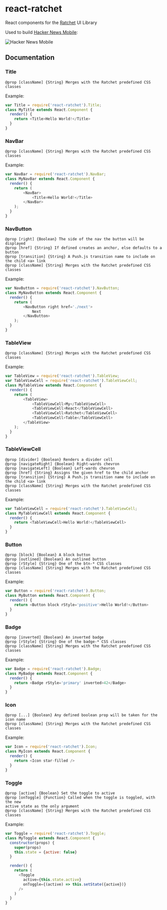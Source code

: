 # react-ratchet

React components for the [Ratchet](http://goratchet.com/components) UI Library

Used to build [Hacker News Mobile](http://hackernewsmobile.com/):

![Hacker News Mobile](http://i.imgur.com/LxPE8su.jpg)

## Documentation

### Title
```
@prop [className] {String} Merges with the Ratchet predefined CSS classes
```
Example:
```javascript
var Title = require('react-ratchet').Title;
class MyTitle extends React.Component {
  render() {
    return <Title>Hello World!</Title>
  }
}
```

### NavBar  
```
@prop [className] {String} Merges with the Ratchet predefined CSS classes
```
Example:
```javascript
var NavBar = require('react-ratchet').NavBar;
class MyNavBar extends React.Component {
  render() {
    return (
        <NavBar>
            <Title>Hello World!</Title>
        </NavBar>
    );
  }
}
```

### NavButton
```
@prop [right] {Boolean} The side of the nav the button will be displayed
@prop [href] {String} If defined creates an anchor, else defaults to a button
@prop [transition] {String} A Push.js transition name to include on the child <a> link
@prop [className] {String} Merges with the Ratchet predefined CSS classes
```
Example:
```javascript
var NavButton = require('react-ratchet').NavButton;
class MyNavButton extends React.Component {
  render() {
    return (
        <NavButton right href='./next'>
            Next
        </NavButton>
    );
  }
}
```

### TableView
```
@prop [className] {String} Merges with the Ratchet predefined CSS classes
```
Example:
```javascript
var TableView = require('react-ratchet').TableView;
var TableViewCell = require('react-ratchet').TableViewCell;
class MyTableView extends React.Component {
  render() {
    return (
        <TableView>
            <TableViewCell>My</TableViewCell>
            <TableViewCell>React</TableViewCell>
            <TableViewCell>Ratchet</TableViewCell>
            <TableViewCell>Table</TableViewCell>
        </TableView>
    );
  }
}
```

### TableViewCell
```
@prop [divider] {Boolean} Renders a divider cell
@prop [navigateRight] {Boolean} Right-wards chevron 
@prop [navigateLeft] {Boolean} Left-wards chevron
@prop [href] {String} Assigns the given href to the child anchor
@prop [transition] {String} A Push.js transition name to include on the child <a> link
@prop [className] {String} Merges with the Ratchet predefined CSS classes
```
Example:
```javascript
var TableViewCell = require('react-ratchet').TableViewCell;
class MyTableViewCell extends React.Component {
  render() {
    return <TableViewCell>Hello World!</TableViewCell>
  }
}
```

### Button
```
@prop [block] {Boolean} A block button
@prop [outlined] {Boolean} An outlined button
@prop [rStyle] {String} One of the btn-* CSS classes
@prop [className] {String} Merges with the Ratchet predefined CSS classes
```
Example:
```javascript
var Button = require('react-ratchet').Button;
class MyButton extends React.Component {
  render() {
    return <Button block rStyle='positive'>Hello World!</Button>
  }
}
```

### Badge
```
@prop [inverted] {Boolean} An inverted badge
@prop [rStyle] {String} One of the badge-* CSS classes
@prop [className] {String} Merges with the Ratchet predefined CSS classes
```
Example:
```javascript
var Badge = require('react-ratchet').Badge;
class MyBadge extends React.Component {
  render() {
    return <Badge rStyle='primary' inverted>42</Badge>
  }
}
```

### Icon
```
@prop [...] {Boolean} Any defined boolean prop will be taken for the icon name
@prop [className] {String} Merges with the Ratchet predefined CSS classes
```
Example:
```javascript
var Icon = require('react-ratchet').Icon;
class MyIcon extends React.Component {
  render() {
    return <Icon star-filled />
  }
}
```

### Toggle
```
@prop [active] {Boolean} Set the toggle to active
@prop [onToggle] {Function} Called when the toggle is toggled, with the new 
active state as the only argument
@prop [className] {String} Merges with the Ratchet predefined CSS classes
```
Example:
```javascript
var Toggle = require('react-ratchet').Toggle;
class MyToggle extends React.Component {
  constructor(props) {
    super(props)
    this.state = {active: false}
  }

  render() {
    return (
      <Toggle
        active={this.state.active}
        onToggle={(active) => this.setState({active})}
      />
    )
  }
}
```
